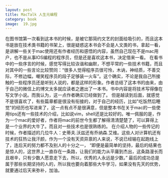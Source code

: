 ```yaml
---
layout: post
title: MacTalk 人生元编程
category: book
image:  19.jpg
---
```


 在图书馆第一次看到这本书的时候，是被它那简约文艺的封面给吸引的，而且这本书是放在技术类书籍的书架上，很是疑惑这本书会不会是人文类的书，拿起一看，是讲解一些关于mac使用还有作者经历和感悟的内容，虽然自己现在不是mac用户，也不是从事IOS编程的程序员，但是还是喜欢这本书，决定借来一看。
在看书中的一些序言的时候，感觉写得比较诙谐和幽默，不想平常的一些技术书籍，而且对其中的一些言论比较赞同：“很多人觉得程序员很可怜，木讷，神经质，不善交际，不修边幅，嘲笑程序员的段子足够装一火车”。这个确实，不论是我自己所接触的一些程序员还是听别人说的，都是这样的形象。作者总结了这本书的由来，由于自己的微信上的博文太多就应读者之邀出了一本书。书中内容是将技术写得像在写文学小说。而我认为，这一点作者确实已经做到了。
但是越读到后面，就感觉不是很喜欢了，有些篇章都是很没有衔接的，对于自己的经历，比如"吃饭然后睡觉"的经历也写进来了，这一点有点不是很满意，但是整本书在关于mac的一些使用tips还有一些技术的介绍，比如说vim，shell还是比较好的。唯一佩服的是，作为一个mac的爱好者，作者将mac的前世今生都了解得清清楚楚了，可以算得上是一个业界的大牛了。而且对一些技术也是很熟练的。
在介绍人物的一些传记的时候，作者描述的几位牛人：史蒂夫.沃兹还有乔纳森.艾维。这些人对计算机还有技术的狂热让我汗颜，作为一个没有天资异禀的人来说，不说已经输在起跑线上了，连后天的努力都不及别人的十分之一，
   “即便是最简单的坚持，最后的结果也是惊人的，这世界上一直存在一条路，让我们的能力从平庸到杰出，这条路漫长而且艰辛，只有少数人愿意走下去，所以，优秀的人永远是少数。”
   最后的成功总是属于那些长期坚持的人的，所以我也要向着那些大牛学习，如果没有先天的优势，就要通过后天来弥补，加油。